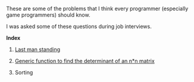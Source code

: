 These are some of the problems that I think every programmer (especially game programmers) should know.

I was asked some of these questions during job interviews.

**Index**

1. [Last man standing](https://github.com/rnand/Problem-sets/tree/master/Last-man-standing)

2. [Generic function to find the determinant of an n*n matrix](https://github.com/rnand/Problem-sets/tree/master/Matrix-determinant)

3. Sorting